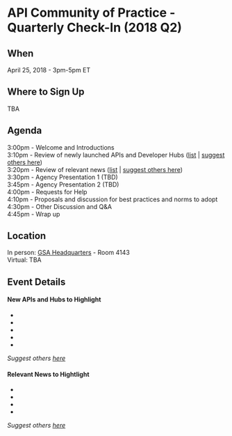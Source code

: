 
# API Community of Practice - Quarterly Check-In (2018 Q2)

## When

April 25, 2018 - 3pm-5pm ET

## Where to Sign Up 

TBA

## Agenda 

3:00pm - Welcome and Introductions   
3:10pm - Review of newly launched APIs and Developer Hubs ([list](https://github.com/18F/wg-api/blob/18f-pages/quarterly-meetings/2018-q2.md#new-apis-and-hubs-to-highlight) | [suggest others here](https://github.com/18F/wg-api/issues/13))  
3:20pm - Review of relevant news ([list](https://github.com/18F/wg-api/blob/18f-pages/quarterly-meetings/2018-q2.md#relevant-news-to-hightlight) | [suggest others here](https://github.com/18F/wg-api/issues/14))  
3:30pm - Agency Presentation 1 (TBD)  
3:45pm - Agency Presentation 2 (TBD)  
4:00pm - Requests for Help   
4:10pm - Proposals and discussion for best practices and norms to adopt  
4:30pm - Other Discussion and Q&A  
4:45pm - Wrap up  

## Location 

In person: [GSA Headquarters]() - Room 4143  
Virtual:  TBA  


## Event Details 


#### New APIs and Hubs to Highlight

* []()
* []()
* []()
* []()
* []()

_Suggest others [here](https://github.com/18F/wg-api/issues/13)_

#### Relevant News to Hightlight 

* []()
* []()
* []()
* []()

_Suggest others [here](https://github.com/18F/wg-api/issues/14)_
